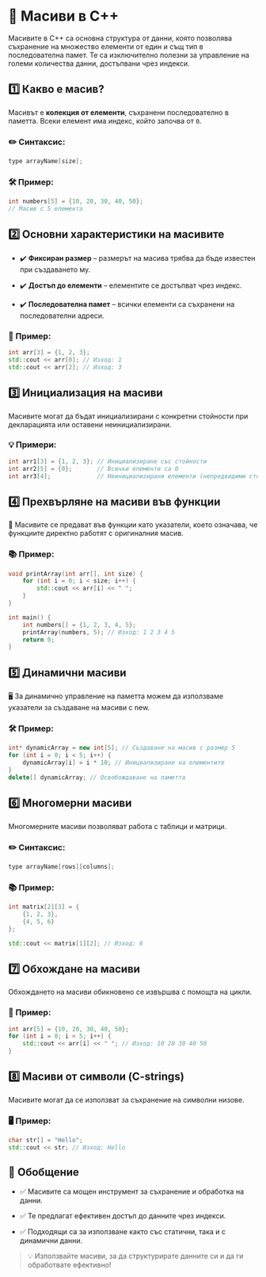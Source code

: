 # 🚀 Масиви в C++

Масивите в C++ са основна структура от данни, която позволява съхранение на множество елементи от един и същ тип в последователна памет. Те са изключително полезни за управление на големи количества данни, достъпвани чрез индекси.



## 1️⃣ Какво е масив?

Масивът е **колекция от елементи**, съхранени последователно в паметта. Всеки елемент има индекс, който започва от `0`.  

### ✏️ Синтаксис:  
```cpp
type arrayName[size];
```

### 🛠️ Пример:
```cpp
int numbers[5] = {10, 20, 30, 40, 50};  
// Масив с 5 елемента
```


## 2️⃣ Основни характеристики на масивите

- ✔️ **Фиксиран размер** – размерът на масива трябва да бъде известен при създаването му.

- ✔️ **Достъп до елементи** – елементите се достъпват чрез индекс.

- ✔️ **Последователна памет** – всички елементи са съхранени на последователни адреси.


### 📌 Пример:
```cpp
int arr[3] = {1, 2, 3};
std::cout << arr[0]; // Изход: 1
std::cout << arr[2]; // Изход: 3
```


## 3️⃣ Инициализация на масиви

Масивите могат да бъдат инициализирани с конкретни стойности при декларацията или оставени неинициализирани.

### 💡 Примери:
```cpp
int arr1[3] = {1, 2, 3}; // Инициализиране със стойности
int arr2[5] = {0};       // Всички елементи са 0
int arr3[4];             // Неинициализирани елементи (непредвидими стойности)
```


## 4️⃣ Прехвърляне на масиви във функции

🔄 Масивите се предават във функции като указатели, което означава, че функциите директно работят с оригиналния масив.

### 📚 Пример:
```cpp
void printArray(int arr[], int size) {
    for (int i = 0; i < size; i++) {
        std::cout << arr[i] << " ";
    }
}

int main() {
    int numbers[] = {1, 2, 3, 4, 5};
    printArray(numbers, 5); // Изход: 1 2 3 4 5
    return 0;
}
```



## 5️⃣ Динамични масиви

🖥️ За динамично управление на паметта можем да използваме указатели за създаване на масиви с new.

### 🛠️ Пример:
```cpp
int* dynamicArray = new int[5]; // Създаване на масив с размер 5
for (int i = 0; i < 5; i++) {
    dynamicArray[i] = i * 10; // Инициализиране на елементите
}
delete[] dynamicArray; // Освобождаване на паметта
```


## 6️⃣ Многомерни масиви

Многомерните масиви позволяват работа с таблици и матрици.

### ✏️ Синтаксис:
```cpp
type arrayName[rows][columns];
```

### 📚 Пример:
```cpp
int matrix[2][3] = {
    {1, 2, 3},
    {4, 5, 6}
};

std::cout << matrix[1][2]; // Изход: 6
```


## 7️⃣ Обхождане на масиви

Обхождането на масиви обикновено се извършва с помощта на цикли.

### 📌 Пример:
```cpp
int arr[5] = {10, 20, 30, 40, 50};
for (int i = 0; i < 5; i++) {
    std::cout << arr[i] << " "; // Изход: 10 20 30 40 50
}
```


## 8️⃣ Масиви от символи (C-strings)

Масивите могат да се използват за съхранение на символни низове.

### 🖥️ Пример:
```cpp
char str[] = "Hello";
std::cout << str; // Изход: Hello
```


## 🔑 Обобщение

- ✅ Масивите са мощен инструмент за съхранение и обработка на данни.

- ✅ Те предлагат ефективен достъп до данните чрез индекси.

- ✅ Подходящи са за използване както със статични, така и с динамични данни.


> 💡 Използвайте масиви, за да структурирате данните си и да ги обработвате ефективно!
